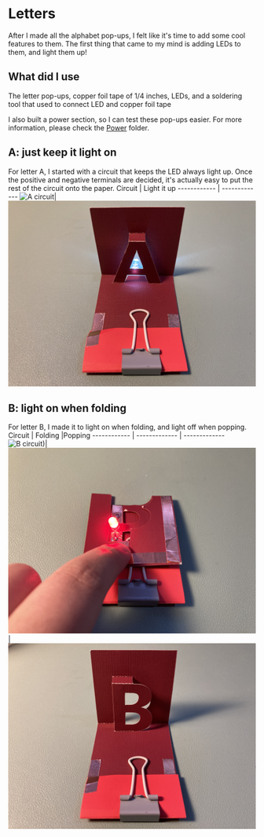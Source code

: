 # Letters
After I made all the alphabet pop-ups, I felt like it's time to add some cool features to them. The first thing that came to my mind is adding LEDs to them, and light them up!
## What did I use
The letter pop-ups, copper foil tape of 1/4 inches, LEDs, and a soldering tool that used to connect LED and copper foil tape

I also built a power section, so I can test these pop-ups easier. For more information, please check the [Power](https://github.com/Ruhan-Yang/Light-up/tree/master/Power) folder.

## A: just keep it light on
For letter A, I started with a circuit that keeps the LED always light up. Once the positive and negative terminals are decided, it's actually easy to put the rest of the circuit onto the paper.
Circuit | Light it up
------------ | ------------- 
![A circuit](https://github.com/Ruhan-Yang/Light-up/blob/master/Letters/A%202.JPG)|![A light](https://github.com/Ruhan-Yang/Light-up/blob/master/Letters/A%201.JPG)

## B: light on when folding
For letter B, I made it to light on when folding, and light off when popping.
Circuit | Folding |Popping
------------ | ------------- | -------------
![B circuit](https://github.com/Ruhan-Yang/Light-up/blob/master/Letters/B%203.JPG))|![B on](https://github.com/Ruhan-Yang/Light-up/blob/master/Letters/B%201.JPG) |![B off](https://github.com/Ruhan-Yang/Light-up/blob/master/Letters/B%202.JPG)
